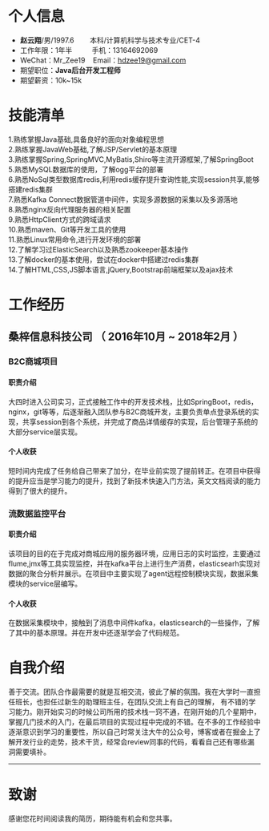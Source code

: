 
# 个人信息
- **赵云翔**/男/1997.6&nbsp; &nbsp; &nbsp; &nbsp; 本科/计算机科学与技术专业/CET-4
- 工作年限：1年半 &nbsp; &nbsp; &nbsp; &nbsp;&nbsp; 手机：13164692069 
- WeChat：Mr_Zee19 &nbsp;&nbsp;&nbsp;Email：hdzee19@gmail.com
- 期望职位：**Java后台开发工程师**
- 期望薪资：10k~15k

# 技能清单
1.熟练掌握Java基础,具备良好的面向对象编程思想  
2.熟练掌握JavaWeb基础,了解JSP/Servlet的基本原理  
3.熟练掌握Spring,SpringMVC,MyBatis,Shiro等主流开源框架,了解SpringBoot  
5.熟悉MySQL数据库的使用，了解ogg平台的部署  
6.熟悉NoSql类型数据库redis,利用redis缓存提升查询性能,实现session共享,能够搭建redis集群  
7.熟悉Kafka Connect数据管道中间件，实现多源数据的采集以及多源落地  
8.熟悉nginx反向代理服务器的相关配置  
9.熟悉HttpClient方式的跨域请求  
10.熟悉maven、Git等开发工具的使用  
11.熟悉Linux常用命令,进行开发环境的部署  
12.了解学习过ElasticSearch以及熟悉zookeeper基本操作  
13.了解docker的基本使用，尝试在docker中搭建过redis集群  
14.了解HTML,CSS,JS脚本语言,jQuery,Bootstrap前端框架以及ajax技术  


# 工作经历
## 桑梓信息科技公司 （ 2016年10月 ~ 2018年2月 ）
### **B2C商城项目**
#### 职责介绍
大四时进入公司实习，正式接触工作中的开发技术栈，比如SpringBoot，redis，nginx，git等等，后逐渐融入团队参与B2C商城开发，主要负责单点登录系统的实现，共享session到各个系统，并完成了商品详情缓存的实现，后台管理子系统的大部分service层实现。
#### 个人收获
短时间内完成了任务给自己带来了加分，在毕业前实现了提前转正。在项目中获得的提升应当是学习能力的提升，找到了新技术快速入门方法，英文文档阅读的能力得到了很大的提升。

### **流数据监控平台**
#### 职责介绍
该项目的目的在于完成对商城应用的服务器环境，应用日志的实时监控，主要通过flume,jmx等工具实现监控，并在kafka平台上进行生产消费，elasticsearh实现对数据的聚合分析并展示。在项目中主要实现了agent远程控制模块实现，数据采集模块的service层编写。
#### 个人收获
在数据采集模块中，接触到了消息中间件kafka，elasticsearch的一些操作，了解了其中的基本原理。并在开发中还逐渐学会了代码规范。
  
# 自我介绍
善于交流。团队合作最需要的就是互相交流，彼此了解的氛围。我在大学时一直担任班长，也担任过新生的助理班主任，在团队交流上有自己的理解，
有不错的学习能力。刚开始实习的时候公司所用的技术栈一窍不通，在刚开始的几个星期中，掌握几门技术的入门，在最后项目的实现过程中完成的不错。在不多的工作经验中逐渐意识到学习的重要性，所以自己时常关注大牛的公众号，博客或者在掘金上了解开发行业的走势，技术干货，经常会review同事的代码，看看自己还有哪些漏洞需要填补。


  


---      
# 致谢
感谢您花时间阅读我的简历，期待能有机会和您共事。
      

    